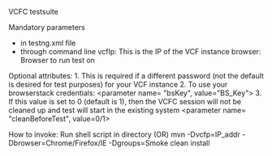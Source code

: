 VCFC testsuite

Mandatory parameters 
 - in testng.xml file
    <parameter name="switchName" value="leo-vcf-3"></parameter>
    <parameter name="mgmtIp" value="10.9.21.50"></parameter>
    <parameter name="dataNodeHost" value="10.9.8.85"></parameter>
 - through command line
     vcfIp: This is the IP of the VCF instance
     browser: Browser to run test on

Optional attributes:
	1. This is required if a different password (not the default is desired for test purposes) for your VCF instance
	<parameter name = "password" value="value_to_be_set_for_vcfc_instance"></parameter>
	2. To use your browserstack credentials:
        <parameter name= "bsUserId" value="BS_uid"></parameter>
        <parameter name= "bsKey", value="BS_Key"></parameter>
	3. If this value is set to 0 (default is 1), then the VCFC session will not be cleaned up and test will start in the existing system
        <parameter name= "cleanBeforeTest", value=0/1></parameter>

How to invoke:
Run shell script in directory (OR)
mvn -Dvcfp=IP_addr -Dbrowser=Chrome/Firefox/IE -Dgroups=Smoke clean install
